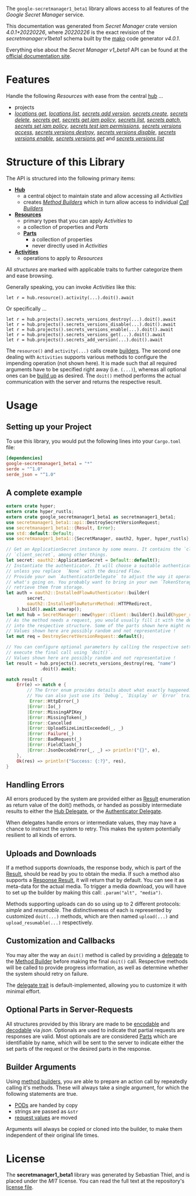 <!---
DO NOT EDIT !
This file was generated automatically from 'src/generator/templates/api/README.md.mako'
DO NOT EDIT !
-->
The `google-secretmanager1_beta1` library allows access to all features of the *Google Secret Manager* service.

This documentation was generated from *Secret Manager* crate version *4.0.1+20220226*, where *20220226* is the exact revision of the *secretmanager:v1beta1* schema built by the [mako](http://www.makotemplates.org/) code generator *v4.0.1*.

Everything else about the *Secret Manager* *v1_beta1* API can be found at the
[official documentation site](https://cloud.google.com/secret-manager/).
# Features

Handle the following *Resources* with ease from the central [hub](https://docs.rs/google-secretmanager1_beta1/4.0.1+20220226/google_secretmanager1_beta1/SecretManager) ... 

* projects
 * [*locations get*](https://docs.rs/google-secretmanager1_beta1/4.0.1+20220226/google_secretmanager1_beta1/api::ProjectLocationGetCall), [*locations list*](https://docs.rs/google-secretmanager1_beta1/4.0.1+20220226/google_secretmanager1_beta1/api::ProjectLocationListCall), [*secrets add version*](https://docs.rs/google-secretmanager1_beta1/4.0.1+20220226/google_secretmanager1_beta1/api::ProjectSecretAddVersionCall), [*secrets create*](https://docs.rs/google-secretmanager1_beta1/4.0.1+20220226/google_secretmanager1_beta1/api::ProjectSecretCreateCall), [*secrets delete*](https://docs.rs/google-secretmanager1_beta1/4.0.1+20220226/google_secretmanager1_beta1/api::ProjectSecretDeleteCall), [*secrets get*](https://docs.rs/google-secretmanager1_beta1/4.0.1+20220226/google_secretmanager1_beta1/api::ProjectSecretGetCall), [*secrets get iam policy*](https://docs.rs/google-secretmanager1_beta1/4.0.1+20220226/google_secretmanager1_beta1/api::ProjectSecretGetIamPolicyCall), [*secrets list*](https://docs.rs/google-secretmanager1_beta1/4.0.1+20220226/google_secretmanager1_beta1/api::ProjectSecretListCall), [*secrets patch*](https://docs.rs/google-secretmanager1_beta1/4.0.1+20220226/google_secretmanager1_beta1/api::ProjectSecretPatchCall), [*secrets set iam policy*](https://docs.rs/google-secretmanager1_beta1/4.0.1+20220226/google_secretmanager1_beta1/api::ProjectSecretSetIamPolicyCall), [*secrets test iam permissions*](https://docs.rs/google-secretmanager1_beta1/4.0.1+20220226/google_secretmanager1_beta1/api::ProjectSecretTestIamPermissionCall), [*secrets versions access*](https://docs.rs/google-secretmanager1_beta1/4.0.1+20220226/google_secretmanager1_beta1/api::ProjectSecretVersionAccesCall), [*secrets versions destroy*](https://docs.rs/google-secretmanager1_beta1/4.0.1+20220226/google_secretmanager1_beta1/api::ProjectSecretVersionDestroyCall), [*secrets versions disable*](https://docs.rs/google-secretmanager1_beta1/4.0.1+20220226/google_secretmanager1_beta1/api::ProjectSecretVersionDisableCall), [*secrets versions enable*](https://docs.rs/google-secretmanager1_beta1/4.0.1+20220226/google_secretmanager1_beta1/api::ProjectSecretVersionEnableCall), [*secrets versions get*](https://docs.rs/google-secretmanager1_beta1/4.0.1+20220226/google_secretmanager1_beta1/api::ProjectSecretVersionGetCall) and [*secrets versions list*](https://docs.rs/google-secretmanager1_beta1/4.0.1+20220226/google_secretmanager1_beta1/api::ProjectSecretVersionListCall)




# Structure of this Library

The API is structured into the following primary items:

* **[Hub](https://docs.rs/google-secretmanager1_beta1/4.0.1+20220226/google_secretmanager1_beta1/SecretManager)**
    * a central object to maintain state and allow accessing all *Activities*
    * creates [*Method Builders*](https://docs.rs/google-secretmanager1_beta1/4.0.1+20220226/google_secretmanager1_beta1/client::MethodsBuilder) which in turn
      allow access to individual [*Call Builders*](https://docs.rs/google-secretmanager1_beta1/4.0.1+20220226/google_secretmanager1_beta1/client::CallBuilder)
* **[Resources](https://docs.rs/google-secretmanager1_beta1/4.0.1+20220226/google_secretmanager1_beta1/client::Resource)**
    * primary types that you can apply *Activities* to
    * a collection of properties and *Parts*
    * **[Parts](https://docs.rs/google-secretmanager1_beta1/4.0.1+20220226/google_secretmanager1_beta1/client::Part)**
        * a collection of properties
        * never directly used in *Activities*
* **[Activities](https://docs.rs/google-secretmanager1_beta1/4.0.1+20220226/google_secretmanager1_beta1/client::CallBuilder)**
    * operations to apply to *Resources*

All *structures* are marked with applicable traits to further categorize them and ease browsing.

Generally speaking, you can invoke *Activities* like this:

```Rust,ignore
let r = hub.resource().activity(...).doit().await
```

Or specifically ...

```ignore
let r = hub.projects().secrets_versions_destroy(...).doit().await
let r = hub.projects().secrets_versions_disable(...).doit().await
let r = hub.projects().secrets_versions_enable(...).doit().await
let r = hub.projects().secrets_versions_get(...).doit().await
let r = hub.projects().secrets_add_version(...).doit().await
```

The `resource()` and `activity(...)` calls create [builders][builder-pattern]. The second one dealing with `Activities` 
supports various methods to configure the impending operation (not shown here). It is made such that all required arguments have to be 
specified right away (i.e. `(...)`), whereas all optional ones can be [build up][builder-pattern] as desired.
The `doit()` method performs the actual communication with the server and returns the respective result.

# Usage

## Setting up your Project

To use this library, you would put the following lines into your `Cargo.toml` file:

```toml
[dependencies]
google-secretmanager1_beta1 = "*"
serde = "^1.0"
serde_json = "^1.0"
```

## A complete example

```Rust
extern crate hyper;
extern crate hyper_rustls;
extern crate google_secretmanager1_beta1 as secretmanager1_beta1;
use secretmanager1_beta1::api::DestroySecretVersionRequest;
use secretmanager1_beta1::{Result, Error};
use std::default::Default;
use secretmanager1_beta1::{SecretManager, oauth2, hyper, hyper_rustls};

// Get an ApplicationSecret instance by some means. It contains the `client_id` and 
// `client_secret`, among other things.
let secret: oauth2::ApplicationSecret = Default::default();
// Instantiate the authenticator. It will choose a suitable authentication flow for you, 
// unless you replace  `None` with the desired Flow.
// Provide your own `AuthenticatorDelegate` to adjust the way it operates and get feedback about 
// what's going on. You probably want to bring in your own `TokenStorage` to persist tokens and
// retrieve them from storage.
let auth = oauth2::InstalledFlowAuthenticator::builder(
        secret,
        oauth2::InstalledFlowReturnMethod::HTTPRedirect,
    ).build().await.unwrap();
let mut hub = SecretManager::new(hyper::Client::builder().build(hyper_rustls::HttpsConnectorBuilder::new().with_native_roots().https_or_http().enable_http1().enable_http2().build()), auth);
// As the method needs a request, you would usually fill it with the desired information
// into the respective structure. Some of the parts shown here might not be applicable !
// Values shown here are possibly random and not representative !
let mut req = DestroySecretVersionRequest::default();

// You can configure optional parameters by calling the respective setters at will, and
// execute the final call using `doit()`.
// Values shown here are possibly random and not representative !
let result = hub.projects().secrets_versions_destroy(req, "name")
             .doit().await;

match result {
    Err(e) => match e {
        // The Error enum provides details about what exactly happened.
        // You can also just use its `Debug`, `Display` or `Error` traits
         Error::HttpError(_)
        |Error::Io(_)
        |Error::MissingAPIKey
        |Error::MissingToken(_)
        |Error::Cancelled
        |Error::UploadSizeLimitExceeded(_, _)
        |Error::Failure(_)
        |Error::BadRequest(_)
        |Error::FieldClash(_)
        |Error::JsonDecodeError(_, _) => println!("{}", e),
    },
    Ok(res) => println!("Success: {:?}", res),
}

```
## Handling Errors

All errors produced by the system are provided either as [Result](https://docs.rs/google-secretmanager1_beta1/4.0.1+20220226/google_secretmanager1_beta1/client::Result) enumeration as return value of
the doit() methods, or handed as possibly intermediate results to either the 
[Hub Delegate](https://docs.rs/google-secretmanager1_beta1/4.0.1+20220226/google_secretmanager1_beta1/client::Delegate), or the [Authenticator Delegate](https://docs.rs/yup-oauth2/*/yup_oauth2/trait.AuthenticatorDelegate.html).

When delegates handle errors or intermediate values, they may have a chance to instruct the system to retry. This 
makes the system potentially resilient to all kinds of errors.

## Uploads and Downloads
If a method supports downloads, the response body, which is part of the [Result](https://docs.rs/google-secretmanager1_beta1/4.0.1+20220226/google_secretmanager1_beta1/client::Result), should be
read by you to obtain the media.
If such a method also supports a [Response Result](https://docs.rs/google-secretmanager1_beta1/4.0.1+20220226/google_secretmanager1_beta1/client::ResponseResult), it will return that by default.
You can see it as meta-data for the actual media. To trigger a media download, you will have to set up the builder by making
this call: `.param("alt", "media")`.

Methods supporting uploads can do so using up to 2 different protocols: 
*simple* and *resumable*. The distinctiveness of each is represented by customized 
`doit(...)` methods, which are then named `upload(...)` and `upload_resumable(...)` respectively.

## Customization and Callbacks

You may alter the way an `doit()` method is called by providing a [delegate](https://docs.rs/google-secretmanager1_beta1/4.0.1+20220226/google_secretmanager1_beta1/client::Delegate) to the 
[Method Builder](https://docs.rs/google-secretmanager1_beta1/4.0.1+20220226/google_secretmanager1_beta1/client::CallBuilder) before making the final `doit()` call. 
Respective methods will be called to provide progress information, as well as determine whether the system should 
retry on failure.

The [delegate trait](https://docs.rs/google-secretmanager1_beta1/4.0.1+20220226/google_secretmanager1_beta1/client::Delegate) is default-implemented, allowing you to customize it with minimal effort.

## Optional Parts in Server-Requests

All structures provided by this library are made to be [encodable](https://docs.rs/google-secretmanager1_beta1/4.0.1+20220226/google_secretmanager1_beta1/client::RequestValue) and 
[decodable](https://docs.rs/google-secretmanager1_beta1/4.0.1+20220226/google_secretmanager1_beta1/client::ResponseResult) via *json*. Optionals are used to indicate that partial requests are responses 
are valid.
Most optionals are are considered [Parts](https://docs.rs/google-secretmanager1_beta1/4.0.1+20220226/google_secretmanager1_beta1/client::Part) which are identifiable by name, which will be sent to 
the server to indicate either the set parts of the request or the desired parts in the response.

## Builder Arguments

Using [method builders](https://docs.rs/google-secretmanager1_beta1/4.0.1+20220226/google_secretmanager1_beta1/client::CallBuilder), you are able to prepare an action call by repeatedly calling it's methods.
These will always take a single argument, for which the following statements are true.

* [PODs][wiki-pod] are handed by copy
* strings are passed as `&str`
* [request values](https://docs.rs/google-secretmanager1_beta1/4.0.1+20220226/google_secretmanager1_beta1/client::RequestValue) are moved

Arguments will always be copied or cloned into the builder, to make them independent of their original life times.

[wiki-pod]: http://en.wikipedia.org/wiki/Plain_old_data_structure
[builder-pattern]: http://en.wikipedia.org/wiki/Builder_pattern
[google-go-api]: https://github.com/google/google-api-go-client

# License
The **secretmanager1_beta1** library was generated by Sebastian Thiel, and is placed 
under the *MIT* license.
You can read the full text at the repository's [license file][repo-license].

[repo-license]: https://github.com/Byron/google-apis-rsblob/main/LICENSE.md

